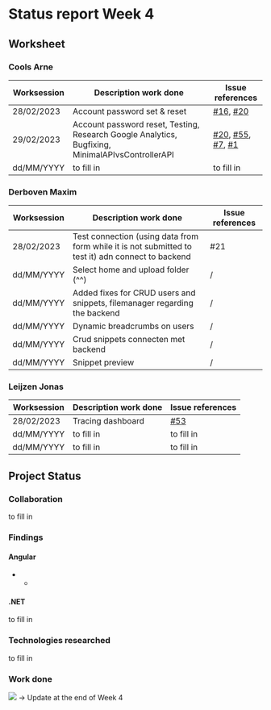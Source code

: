 # Status report Week 4
## Worksheet 
### Cools Arne
| Worksession | Description work done | Issue references |
|---|---|---|
| 28/02/2023 | Account password set & reset | [#16](https://gitlab.com/kdg-ti/the-lab/teams-22-23/team7/neobyte-cms-backend/-/issues/16), [#20](https://gitlab.com/kdg-ti/the-lab/teams-22-23/team7/neobyte-cms-backend/-/issues/20) |
| 29/02/2023 | Account password reset, Testing, Research Google Analytics, Bugfixing, MinimalAPIvsControllerAPI | [#20](https://gitlab.com/kdg-ti/the-lab/teams-22-23/team7/neobyte-cms-backend/-/issues/20), [#55](https://gitlab.com/kdg-ti/the-lab/teams-22-23/team7/neobyte-cms-backend/-/issues/55), [#7](https://gitlab.com/kdg-ti/the-lab/teams-22-23/team7/neobyte-cms-backend/-/issues/7), [#1](https://gitlab.com/kdg-ti/the-lab/teams-22-23/team7/research/-/issues/1) |
| dd/MM/YYYY | to fill in | to fill in |
### Derboven Maxim
| Worksession | Description work done | Issue references |
|---|---|---|
| 28/02/2023 | Test connection (using data from form while it is not submitted to test it) adn connect to backend | #21 |
| dd/MM/YYYY | Select home and upload folder (^^) | / |
| dd/MM/YYYY | Added fixes for CRUD users and snippets, filemanager regarding the backend | / |
| dd/MM/YYYY | Dynamic breadcrumbs on users | / |
| dd/MM/YYYY | Crud snippets connecten met backend | / |
| dd/MM/YYYY | Snippet preview | / |
### Leijzen Jonas
| Worksession | Description work done | Issue references                                                                           |
|-------------|-----------------------|--------------------------------------------------------------------------------------------|
| 28/02/2023  | Tracing dashboard     | [#53](https://gitlab.com/kdg-ti/the-lab/teams-22-23/team7/neobyte-cms-backend/-/issues/53) |
| dd/MM/YYYY  | to fill in            | to fill in                                                                                 |
| dd/MM/YYYY  | to fill in            | to fill in                                                                                 |
## Project Status
### Collaboration
to fill in
### Findings
#### Angular
* -
#### .NET
to fill in
### Technologies researched
to fill in
### Work done
![](https://geps.dev/progress/69) -> Update at the end of Week 4
